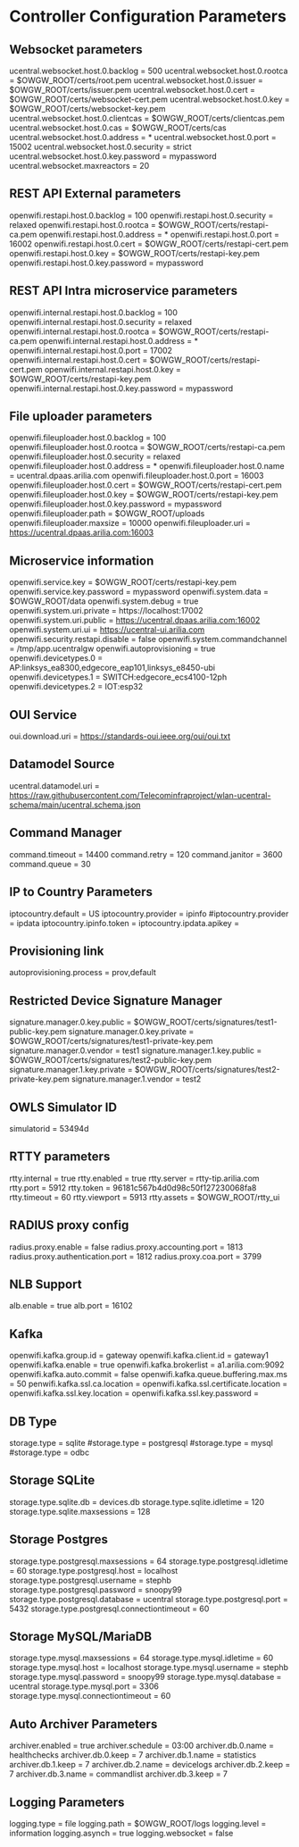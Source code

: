 # Controller Configuration Parameters
## Websocket parameters
ucentral.websocket.host.0.backlog = 500
ucentral.websocket.host.0.rootca = $OWGW_ROOT/certs/root.pem
ucentral.websocket.host.0.issuer = $OWGW_ROOT/certs/issuer.pem
ucentral.websocket.host.0.cert = $OWGW_ROOT/certs/websocket-cert.pem
ucentral.websocket.host.0.key = $OWGW_ROOT/certs/websocket-key.pem
ucentral.websocket.host.0.clientcas = $OWGW_ROOT/certs/clientcas.pem
ucentral.websocket.host.0.cas = $OWGW_ROOT/certs/cas
ucentral.websocket.host.0.address = *
ucentral.websocket.host.0.port = 15002
ucentral.websocket.host.0.security = strict
ucentral.websocket.host.0.key.password = mypassword
ucentral.websocket.maxreactors = 20

## REST API External parameters
openwifi.restapi.host.0.backlog = 100
openwifi.restapi.host.0.security = relaxed
openwifi.restapi.host.0.rootca = $OWGW_ROOT/certs/restapi-ca.pem
openwifi.restapi.host.0.address = *
openwifi.restapi.host.0.port = 16002
openwifi.restapi.host.0.cert = $OWGW_ROOT/certs/restapi-cert.pem
openwifi.restapi.host.0.key = $OWGW_ROOT/certs/restapi-key.pem
openwifi.restapi.host.0.key.password = mypassword

## REST API Intra microservice parameters
openwifi.internal.restapi.host.0.backlog = 100
openwifi.internal.restapi.host.0.security = relaxed
openwifi.internal.restapi.host.0.rootca = $OWGW_ROOT/certs/restapi-ca.pem
openwifi.internal.restapi.host.0.address = *
openwifi.internal.restapi.host.0.port = 17002
openwifi.internal.restapi.host.0.cert = $OWGW_ROOT/certs/restapi-cert.pem
openwifi.internal.restapi.host.0.key = $OWGW_ROOT/certs/restapi-key.pem
openwifi.internal.restapi.host.0.key.password = mypassword

## File uploader parameters
openwifi.fileuploader.host.0.backlog = 100
openwifi.fileuploader.host.0.rootca = $OWGW_ROOT/certs/restapi-ca.pem
openwifi.fileuploader.host.0.security = relaxed
openwifi.fileuploader.host.0.address = *
openwifi.fileuploader.host.0.name = ucentral.dpaas.arilia.com
openwifi.fileuploader.host.0.port = 16003
openwifi.fileuploader.host.0.cert = $OWGW_ROOT/certs/restapi-cert.pem
openwifi.fileuploader.host.0.key = $OWGW_ROOT/certs/restapi-key.pem
openwifi.fileuploader.host.0.key.password = mypassword
openwifi.fileuploader.path = $OWGW_ROOT/uploads
openwifi.fileuploader.maxsize = 10000
openwifi.fileuploader.uri = https://ucentral.dpaas.arilia.com:16003

## Microservice information
openwifi.service.key = $OWGW_ROOT/certs/restapi-key.pem
openwifi.service.key.password = mypassword
openwifi.system.data = $OWGW_ROOT/data
openwifi.system.debug = true
openwifi.system.uri.private = https://localhost:17002
openwifi.system.uri.public = https://ucentral.dpaas.arilia.com:16002
openwifi.system.uri.ui = https://ucentral-ui.arilia.com
openwifi.security.restapi.disable = false
openwifi.system.commandchannel = /tmp/app.ucentralgw
openwifi.autoprovisioning = true
openwifi.devicetypes.0 = AP:linksys_ea8300,edgecore_eap101,linksys_e8450-ubi
openwifi.devicetypes.1 = SWITCH:edgecore_ecs4100-12ph
openwifi.devicetypes.2 = IOT:esp32

## OUI Service
oui.download.uri = https://standards-oui.ieee.org/oui/oui.txt

## Datamodel Source
ucentral.datamodel.uri = https://raw.githubusercontent.com/Telecominfraproject/wlan-ucentral-schema/main/ucentral.schema.json

## Command Manager
command.timeout = 14400
command.retry = 120
command.janitor = 3600
command.queue = 30

## IP to Country Parameters
iptocountry.default = US
iptocountry.provider = ipinfo
#iptocountry.provider = ipdata
iptocountry.ipinfo.token =
iptocountry.ipdata.apikey =

## Provisioning link
autoprovisioning.process = prov,default

## Restricted Device Signature Manager 
signature.manager.0.key.public = $OWGW_ROOT/certs/signatures/test1-public-key.pem
signature.manager.0.key.private = $OWGW_ROOT/certs/signatures/test1-private-key.pem
signature.manager.0.vendor = test1
signature.manager.1.key.public = $OWGW_ROOT/certs/signatures/test2-public-key.pem
signature.manager.1.key.private = $OWGW_ROOT/certs/signatures/test2-private-key.pem
signature.manager.1.vendor = test2

## OWLS Simulator ID
simulatorid = 53494d

## RTTY parameters
rtty.internal = true
rtty.enabled = true
rtty.server = rtty-tip.arilia.com
rtty.port = 5912
rtty.token = 96181c567b4d0d98c50f127230068fa8
rtty.timeout = 60
rtty.viewport = 5913
rtty.assets = $OWGW_ROOT/rtty_ui

## RADIUS proxy config
radius.proxy.enable = false
radius.proxy.accounting.port = 1813
radius.proxy.authentication.port = 1812
radius.proxy.coa.port = 3799

## NLB Support
alb.enable = true
alb.port = 16102

## Kafka
openwifi.kafka.group.id = gateway
openwifi.kafka.client.id = gateway1
openwifi.kafka.enable = true
openwifi.kafka.brokerlist = a1.arilia.com:9092
openwifi.kafka.auto.commit = false
openwifi.kafka.queue.buffering.max.ms = 50
penwifi.kafka.ssl.ca.location =
openwifi.kafka.ssl.certificate.location =
openwifi.kafka.ssl.key.location =
openwifi.kafka.ssl.key.password =

## DB Type
storage.type = sqlite
#storage.type = postgresql
#storage.type = mysql
#storage.type = odbc

## Storage SQLite
storage.type.sqlite.db = devices.db
storage.type.sqlite.idletime = 120
storage.type.sqlite.maxsessions = 128

## Storage Postgres
storage.type.postgresql.maxsessions = 64
storage.type.postgresql.idletime = 60
storage.type.postgresql.host = localhost
storage.type.postgresql.username = stephb
storage.type.postgresql.password = snoopy99
storage.type.postgresql.database = ucentral
storage.type.postgresql.port = 5432
storage.type.postgresql.connectiontimeout = 60

## Storage MySQL/MariaDB
storage.type.mysql.maxsessions = 64
storage.type.mysql.idletime = 60
storage.type.mysql.host = localhost
storage.type.mysql.username = stephb
storage.type.mysql.password = snoopy99
storage.type.mysql.database = ucentral
storage.type.mysql.port = 3306
storage.type.mysql.connectiontimeout = 60

## Auto Archiver Parameters
archiver.enabled = true
archiver.schedule = 03:00
archiver.db.0.name = healthchecks
archiver.db.0.keep = 7
archiver.db.1.name = statistics
archiver.db.1.keep = 7
archiver.db.2.name = devicelogs
archiver.db.2.keep = 7
archiver.db.3.name = commandlist
archiver.db.3.keep = 7

## Logging Parameters
logging.type = file
logging.path = $OWGW_ROOT/logs
logging.level = information
logging.asynch = true
logging.websocket = false
